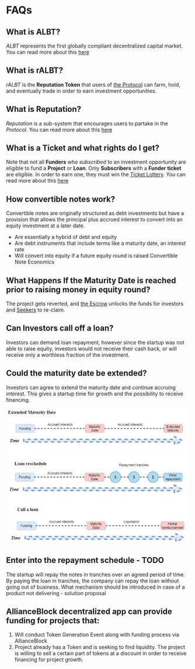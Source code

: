 
# FAQs

## What is ALBT?
*ALBT* represents the first globally compliant decentralized capital market. You can read more about this [here](https://blog.allianceblock.io/the-allianceblock-albt-token-economy-explained-3b88d4637245)

## What is rALBT?
*rALBT* is the **Reputation Token** that users of [the Protocol](Glossary.md) can farm, hold, and eventually trade in order to earn investment opportunities.

## What is Reputation?
*Reputation* is a sub-system that encourages users to partake in the *Protocol*. You can read more about this [here](Reputation.md)

## What is a Ticket and what rights do I get?
Note that not all **Funders** who *subscribed* to an investment opportunity are eligible to fund a **Project** or **Loan**. Only **Subscribers** with a **Funder ticket** are eligible. In order to earn one, they must win the [Ticket Lottery](Glossary.md). You can read more about this [here](Financing.md)


## How convertible notes work?
Convertible notes are originally structured as debt investments but have a provision that allows the principal plus accrued interest to convert into an equity investment at a later date.
* Are essentially a hybrid of debt and equity
* Are debt instruments that include terms like a maturity date, an interest rate
* Will convert into equity if a future equity round is raised
Convertible Note Economics


## What Happens If the Maturity Date is reached prior to raising money in equity round?
The project gets reverted, and [the Escrow](Escrow.md) unlocks the funds for investors and [Seekers](Glossary.md) to re-claim.

## Can Investors call off a loan?
Investors can demand loan repayment, however since the startup was not able to raise equity, investors would not receive their cash back, or will receive only a worthless fraction of the investment.

## Could the maturity date be extended?
Investors can agree to extend the maturity date and continue accruing interest. This gives a startup time for growth and the possibility to receive financing.

![Maturity](img/extended.jpg)

## Enter into the repayment schedule  - TODO
The startup will repay the notes in tranches over an agreed period of time. By paying the loan in tranches, the company can repay the loan without going out of business.
What mechanism should be introduced in case of a product not delivering - solution proposal

## AllianceBlock decentralized app can provide funding for projects that:
1. Will conduct Token Generation Event along with funding process via AllianceBlock
2. Project already has a Token and is seeking to find liquidity. The project is willing to sell a certain part of tokens at a discount in order to receive financing for project growth.


